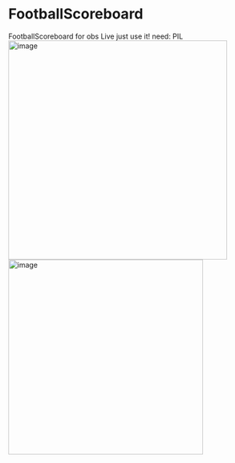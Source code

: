 # FootballScoreboard
FootballScoreboard for obs Live
just use it!
need: PIL
<img width="436" alt="image" src="https://github.com/BNDSFiveCats/FootballScoreboard/assets/52495767/43d03985-7235-428a-be5a-3c37a574091c">
<img width="388" alt="image" src="https://github.com/BNDSFiveCats/FootballScoreboard/assets/52495767/2537f875-a6d5-46de-95ed-b248d9d57670">
